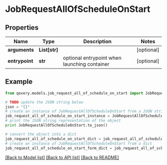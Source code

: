 # JobRequestAllOfScheduleOnStart


## Properties

Name | Type | Description | Notes
------------ | ------------- | ------------- | -------------
**arguments** | **List[str]** |  | [optional] 
**entrypoint** | **str** | optional entrypoint when launching container | [optional] 

## Example

```python
from qovery.models.job_request_all_of_schedule_on_start import JobRequestAllOfScheduleOnStart

# TODO update the JSON string below
json = "{}"
# create an instance of JobRequestAllOfScheduleOnStart from a JSON string
job_request_all_of_schedule_on_start_instance = JobRequestAllOfScheduleOnStart.from_json(json)
# print the JSON string representation of the object
print JobRequestAllOfScheduleOnStart.to_json()

# convert the object into a dict
job_request_all_of_schedule_on_start_dict = job_request_all_of_schedule_on_start_instance.to_dict()
# create an instance of JobRequestAllOfScheduleOnStart from a dict
job_request_all_of_schedule_on_start_form_dict = job_request_all_of_schedule_on_start.from_dict(job_request_all_of_schedule_on_start_dict)
```
[[Back to Model list]](../README.md#documentation-for-models) [[Back to API list]](../README.md#documentation-for-api-endpoints) [[Back to README]](../README.md)


